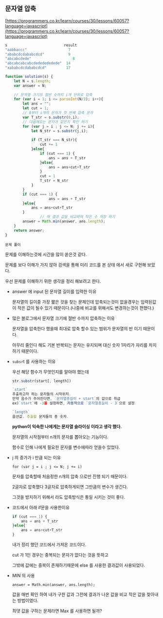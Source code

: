 ## 문자열 압축

[https://programmers.co.kr/learn/courses/30/lessons/60057?language=javascript](https://programmers.co.kr/learn/courses/30/lessons/60057?language=javascript)

```jsx
s	                       result
"aabbaccc"	                 7
"ababcdcdababcdcd"	         9
"abcabcdede"	               8
"abcabcabcabcdededededede"	14
"xababcdcdababcdcd"	        17

function solution(s) {
    let N = s.length;
    var answer = N;
    
    // 문자열 크기의 절반 수까지 i개 단위로 압축
    for (var i = 1; i <= parseInt(N/2); i++){
        let ans = "";
        let cut = 1;
        // 0부터 i개의 문자가 첫 번째 압축 문자
        var T_str = s.substr(0,i);
        // 다음에오는 문자가 같은지 확인 하기
        for (var j = i ; j <= N; j += i){
            let N_str = s.substr(j,i);
            
            if (T_str === N_str){
                cut += 1
            }else{
                if (cut === 1) {
                    ans = ans + T_str
                }else{
                    ans = ans+cut+T_str
                }
                cut = 1
                T_str = N_str
            }
        }
        if (cut === 1) {
                    ans = ans + T_str
        }else{
            ans = ans+cut+T_str
        }
				// 매 결과 값을 비교하여 작은 수 저장 하기
        answer = Math.min(answer, ans.length);
    }
    return answer;
}
```

`문제 풀이`

문제를 이해하는것에 시간을 많이 쏟은것 같다.

문제를 보다 이해가 가지 않아 검색을 통해 미리 코드를 본 상태 에서 새로 구현해 보았다.

우선 문제를 이해하기 위한 생각을 정리 해보려고 한다.

- answer 에 input 된 문자열 길이를 입력한 이유
    
    문자열의 길이중 가장 짧은 것을 찾는 문제인데 압축되는것이 없을경우는 입력된값이 작은 값이 될수 있기 때문이다.(나중에 비교를 위해서도 변경하는것이 편했다.)
    
- 많은 블로그에서 문자열 크기에 절반 수까지 압축하는 이유
    
    문자열을 압축한다 했을때 최대로 압축 할수 있는 범위가 문자열의 반 이기 때문이다.
    
    아무리 줄인다 해도 기본 반복되는 문자는 유지되며 대신 숫자 1자리가 자리를 차지하기 때문이다.
    
- `subsr`t 를 사용하는 이유
    
    우선 해당 함수가 무엇인지를 알아야 했는데
    
    ```jsx
    str.substr(start[, length])
    
    `start`
    추출하고자 하는 문자들의 시작위치. 
    만약 음수가 주어진다면, `문자열총길이 + start`의 값으로 취급 
    ex)`start`에 -3을 설정하면, 자동적으로 `문자열총길이 - 3`으로 설정
    
    `length`
    옵션값. 추출할 문자들의 총 숫자.
    ```
    
    **python이 익숙한 나에게는 문자열 슬라이싱 이라고 생각 했다.**
    
    문자열의 시작점부터 n개의 문자를 뽑아오는 기능이다.
    
    함수로 인해 나에게 필요한 문자를 변수에따라 얻을수 있었다.
    
- j 의 증가가 i 만큼 되는 이유
    
    `for (var j = i ; j <= N; j += i)`
    
    문자를 압축할때 처음정한 n개의 압축 으로만 진행 되기 때문이다.
    
    2글자로 압축했다 3글자로 압축하게되면 그만큼의 변수가 생긴다.
    
    그것을 방지하기 위해서 라도 압축방식은 통일 시키는 것이 좋다.
    
- 코드에서 아래 if문을 사용한이유
    
    ```jsx
    if (cut === 1) {
        ans = ans + T_str
    }else{
        ans = ans+cut+T_str
    }
    ```
    
    내가 정리 했던 코드에서 가져온 코드이다.
    
    cut 가 1인 경우는 중복되는 문자가 없다는 것을 뜻하고
    
    그밖에 값에는 중복이 존재하기때문에 else 를 사용한 결과값이 사용되었다.
    
- MIN 의 사용
    
    `answer = Math.min(answer, ans.length);`
    
    값을 매번 확인 하여 내가 구한 값과 그전에 결과가 나온 값을 비교 작은 값을 찾아내는 방법이였다.
    
    최댓 값을 구하는 문제라면 Max 를 사용하면 될까?
